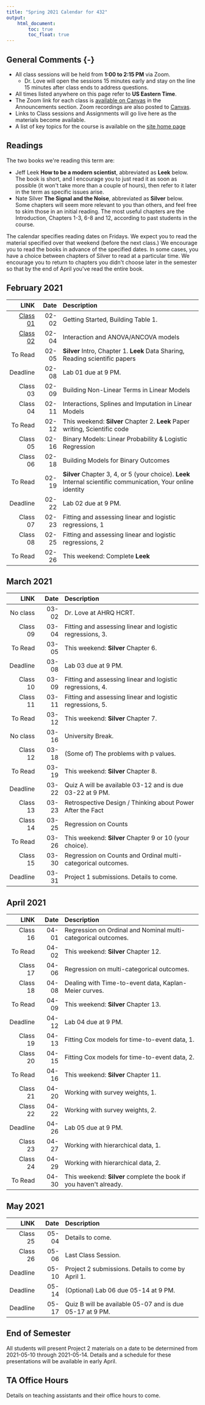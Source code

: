 ```yaml
---
title: "Spring 2021 Calendar for 432"
output: 
    html_document:
        toc: true
        toc_float: true
---
```


## General Comments {-}

- All class sessions will be held from **1:00 to 2:15 PM** via Zoom. 
    - Dr. Love will open the sessions 15 minutes early and stay on the line 15 minutes after class ends to address questions.
- All times listed anywhere on this page refer to **US Eastern Time**.
- The Zoom link for each class is [available on Canvas](https://canvas.case.edu) in the Announcements section. Zoom recordings are also posted to [Canvas](https://canvas.case.edu).
- Links to Class sessions and Assignments will go live here as the materials become available.
- A list of key topics for the course is available on the [site home page](index.html)

## Readings

The two books we're reading this term are:

- Jeff Leek **How to be a modern scientist**, abbreviated as **Leek** below. The book is short, and I encourage you to just read it as soon as possible (it won't take more than a couple of hours), then refer to it later in the term as specific issues arise.
- Nate Silver **The Signal and the Noise**, abbreviated as **Silver** below. Some chapters will seem more relevant to you than others, and feel free to skim those in an initial reading. The most useful chapters are the Introduction, Chapters 1-3, 6-8 and 12, according to past students in the course.

The calendar specifies reading dates on Fridays. We expect you to read the material specified over that weekend (before the next class.) We encourage you to read the books in advance of the specified dates.
In some cases, you have a choice between chapters of Silver to read at a particular time. We encourage you to return to chapters you didn't choose later in the semester so that by the end of April you've read the entire book.

## February 2021

LINK | Date | Description
--------: | -------: | :-------------------------------------------------------
[Class 01](https://github.com/THOMASELOVE/432-2021/tree/master/classes/class01) | 02-02 | Getting Started, Building Table 1.
[Class 02](https://github.com/THOMASELOVE/432-2021/tree/master/classes/class02) | 02-04 | Interaction and ANOVA/ANCOVA models
To Read | 02-05 | **Silver** Intro, Chapter 1. **Leek** Data Sharing, Reading scientific papers
Deadline | 02-08 | Lab 01 due at 9 PM. 
Class 03 | 02-09 | Building Non-Linear Terms in Linear Models
Class 04 | 02-11 | Interactions, Splines and Imputation in Linear Models
To Read | 02-12 | This weekend: **Silver** Chapter 2. **Leek** Paper writing, Scientific code
Class 05 | 02-16 | Binary Models: Linear Probability & Logistic Regression
Class 06 | 02-18 | Building Models for Binary Outcomes
To Read | 02-19 | **Silver** Chapter 3, 4, or 5 (your choice). **Leek** Internal scientific communication, Your online identity
Deadline | 02-22 | Lab 02 due at 9 PM.
Class 07 | 02-23 | Fitting and assessing linear and logistic regressions, 1
Class 08 | 02-25 | Fitting and assessing linear and logistic regressions, 2
To Read | 02-26 | This weekend: Complete **Leek**

## March 2021

LINK | Date | Description
--------: | -------: | :-------------------------------------------------------
No class | 03-02 | Dr. Love at AHRQ HCRT.
Class 09 | 03-04 | Fitting and assessing linear and logistic regressions, 3.
To Read | 03-05 | This weekend: **Silver** Chapter 6.
Deadline | 03-08 | Lab 03 due at 9 PM.
Class 10 | 03-09 | Fitting and assessing linear and logistic regressions, 4.
Class 11 | 03-11 | Fitting and assessing linear and logistic regressions, 5.
To Read | 03-12 | This weekend: **Silver** Chapter 7.
No class | 03-16 | University Break.
Class 12 | 03-18 | (Some of) The problems with p values.
To Read | 03-19 | This weekend: **Silver** Chapter 8.
Deadline | 03-22 | Quiz A will be available 03-12 and is due 03-22 at 9 PM.
Class 13 | 03-23 | Retrospective Design / Thinking about Power After the Fact
Class 14 | 03-25 | Regression on Counts
To Read | 03-26 | This weekend: **Silver** Chapter 9 or 10 (your choice).
Class 15 | 03-30 | Regression on Counts and Ordinal multi-categorical outcomes.
Deadline | 03-31 | Project 1 submissions. Details to come.

## April 2021

LINK | Date | Description
--------: | -------: | :-------------------------------------------------------
Class 16 | 04-01 | Regression on Ordinal and Nominal multi-categorical outcomes.
To Read | 04-02 | This weekend: **Silver** Chapter 12.
Class 17 | 04-06 | Regression on multi-categorical outcomes.
Class 18 | 04-08 | Dealing with Time-to-event data, Kaplan-Meier curves.
To Read | 04-09 | This weekend: **Silver** Chapter 13.
Deadline | 04-12 | Lab 04 due at 9 PM.
Class 19 | 04-13 | Fitting Cox models for time-to-event data, 1.
Class 20 | 04-15 | Fitting Cox models for time-to-event data, 2.
To Read | 04-16 | This weekend: **Silver** Chapter 11.
Class 21 | 04-20 | Working with survey weights, 1.
Class 22 | 04-22 | Working with survey weights, 2.
Deadline | 04-26 | Lab 05 due at 9 PM.
Class 23 | 04-27 | Working with hierarchical data, 1.
Class 24 | 04-29 | Working with hierarchical data, 2.
To Read | 04-30 | This weekend: **Silver** complete the book if you haven't already.

## May 2021

LINK | Date | Description
--------: | -------: | :-------------------------------------------------------
Class 25 | 05-04 | Details to come.
Class 26 | 05-06 | Last Class Session.
Deadline | 05-10 | Project 2 submissions. Details to come by April 1.
Deadline | 05-14 | (Optional) Lab 06 due 05-14 at 9 PM.
Deadline | 05-17 | Quiz B will be available 05-07 and is due 05-17 at 9 PM.

## End of Semester

All students will present Project 2 materials on a date to be determined from 2021-05-10 through 2021-05-14. Details and a schedule for these presentations will be available in early April.

## TA Office Hours

Details on teaching assistants and their office hours to come.


